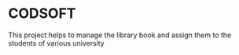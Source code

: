 # CODSOFT
This project helps to manage the library book and  assign them to the students of various university
